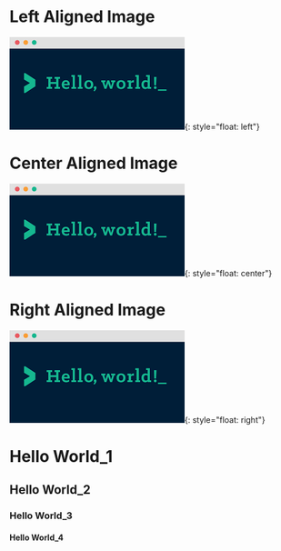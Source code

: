 # Left Aligned Image
![Hello World](/images/media/image1.png){: style="float: left"}  

# Center Aligned Image
![Hello World](/images/media/image1.png){: style="float: center"}  

# Right Aligned Image
![Hello World](/images/media/image1.png){: style="float: right"}  


# Hello World\_1

## Hello World\_2

### Hello World\_3

#### Hello World\_4
